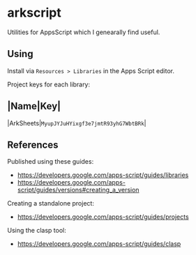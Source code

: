# arkscript
Utilities for AppsScript which I genearally find useful.

## Using
Install via `Resources > Libraries` in the Apps Script editor.

Project keys for each library:

|Name|Key|
----------
|ArkSheets|`MyupJYJuHYixgf3e7jmtR93yhG7WbtBRk`|

## References
Published using these guides:
* https://developers.google.com/apps-script/guides/libraries
* https://developers.google.com/apps-script/guides/versions#creating_a_version

Creating a standalone project:
* https://developers.google.com/apps-script/guides/projects

Using the clasp tool:
* https://developers.google.com/apps-script/guides/clasp
